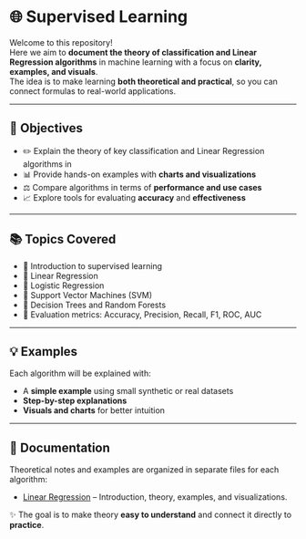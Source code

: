 # 🌐 Supervised Learning

Welcome to this repository!  
Here we aim to **document the theory of classification and Linear Regression algorithms** in machine learning with a focus on **clarity, examples, and visuals**.  
The idea is to make learning **both theoretical and practical**, so you can connect formulas to real-world applications.

---

## 🎯 Objectives
- ✏️ Explain the theory of key classification and Linear Regression algorithms in 
- 📊 Provide hands-on examples with **charts and visualizations**  
- ⚖️ Compare algorithms in terms of **performance and use cases**  
- 📈 Explore tools for evaluating **accuracy** and **effectiveness**  

---

## 📚 Topics Covered
- 📝 Introduction to supervised learning
- 🔹 Linear Regression
- 🔹 Logistic Regression  
- 🔹 Support Vector Machines (SVM)  
- 🌳 Decision Trees and Random Forests  
- 📏 Evaluation metrics: Accuracy, Precision, Recall, F1, ROC, AUC  

---

## 💡 Examples
Each algorithm will be explained with:
- A **simple example** using small synthetic or real datasets  
- **Step-by-step explanations**  
- **Visuals and charts** for better intuition  

---
## 📖 Documentation

Theoretical notes and examples are organized in separate files for each algorithm:

- [Linear Regression](./Linear%20Regression) – Introduction, theory, examples, and visualizations.

✨ The goal is to make theory **easy to understand** and connect it directly to **practice**.
